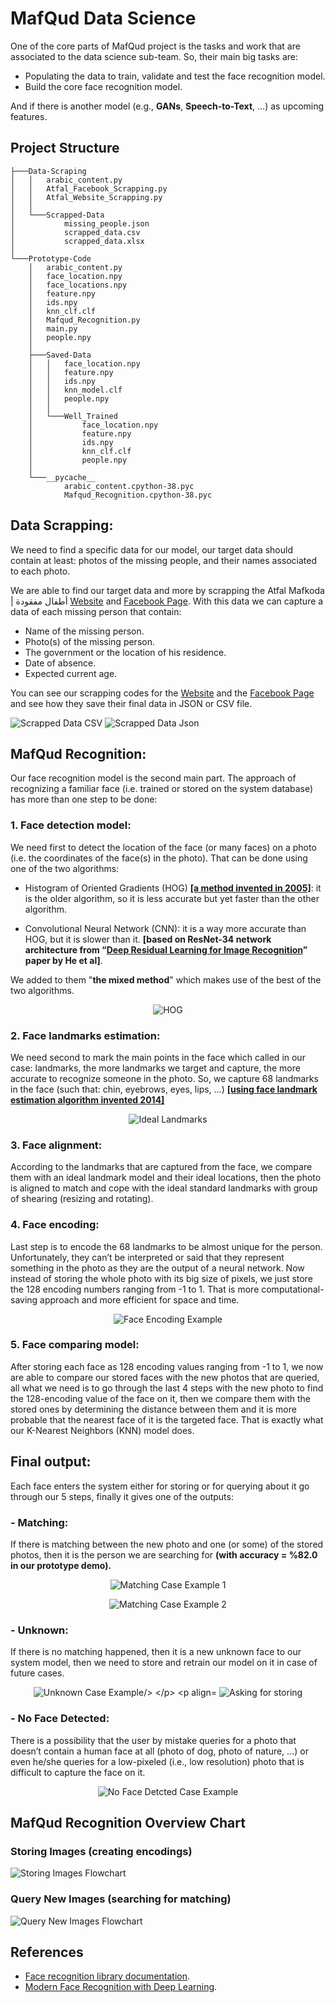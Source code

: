# MafQud Data Science

One of the core parts of MafQud project is the tasks and work that are associated to the data science sub-team. So, their main big tasks are:

- Populating the data to train, validate and test the face recognition model.
- Build the core face recognition model.

And if there is another model (e.g., **GANs**, **Speech-to-Text**, …) as upcoming features.

## Project Structure 
```
├───Data-Scraping
│   │   arabic_content.py
│   │   Atfal_Facebook_Scrapping.py
│   │   Atfal_Website_Scrapping.py
│   │
│   └───Scrapped-Data
│           missing_people.json
│           scrapped_data.csv
│           scrapped_data.xlsx
│
└───Prototype-Code
    │   arabic_content.py
    │   face_location.npy
    │   face_locations.npy
    │   feature.npy
    │   ids.npy
    │   knn_clf.clf
    │   Mafqud_Recognition.py
    │   main.py
    │   people.npy
    │
    ├───Saved-Data
    │   │   face_location.npy
    │   │   feature.npy
    │   │   ids.npy
    │   │   knn_model.clf
    │   │   people.npy
    │   │
    │   └───Well_Trained
    │           face_location.npy
    │           feature.npy
    │           ids.npy
    │           knn_clf.clf
    │           people.npy
    │
    └───__pycache__
            arabic_content.cpython-38.pyc
            Mafqud_Recognition.cpython-38.pyc
 ```
## Data Scrapping:

We need to find a specific data for our model, our target data should contain at least: photos of the missing people, and their names associated to each photo.

We are able to find our target data and more by scrapping the Atfal Mafkoda | أطفال مفقودة [Website](https://atfalmafkoda.com/) and [Facebook Page](https://www.facebook.com/atfalmafkoda/). With this data we can capture a data of each missing person that contain:

- Name of the missing person.
- Photo(s) of the missing person.
- The government or the location of his residence.
- Date of absence.
- Expected current age.

You can see our scrapping codes for the [Website](https://github.com/yossef-elmahdy/Data-Science-Demo/blob/main/Data-Scraping/Atfal_Website_Scrapping.py) and the [Facebook Page](https://github.com/yossef-elmahdy/Data-Science-Demo/blob/main/Data-Scraping/Atfal_Facebook_Scrapping.py) and see how they save their final data in JSON or CSV file. 

![Scrapped Data CSV](https://github.com/yossef-elmahdy/Data-Science-Demo/blob/main/Screenshots/csv_scrapped_data.jpg)
![Scrapped Data Json](https://github.com/yossef-elmahdy/Data-Science-Demo/blob/main/Screenshots/json_scrapped_data_light.jpg)

## MafQud Recognition:
Our face recognition model is the second main part. The approach of recognizing a familiar face (i.e. trained or stored on the system database) has more than one step to be done:

### 1. Face detection model:
We need first to detect the location of the face (or many faces) on a photo (i.e. the coordinates of the face(s) in the photo). That can be done using one of the two algorithms:

- Histogram of Oriented Gradients (HOG) **[\[a method invented in 2005\]](hhttp://lear.inrialpes.fr/people/triggs/pubs/Dalal-cvpr05.pdf)**: it is the older algorithm, so it is less accurate but yet faster than the other algorithm.

- Convolutional Neural Network (CNN): it is a way more accurate than HOG, but it is slower than it. **[based on ResNet-34 network architecture from “[Deep Residual Learning for Image Recognition](https://arxiv.org/abs/1512.03385)” paper by He et al]**.

We added to them "**the mixed method**" which makes use of the best of the two algorithms.

<p align="center">
  <img src="https://github.com/yossef-elmahdy/Data-Science-Demo/blob/main/Screenshots/hog.png" alt="HOG"/>
</p>


### 2. Face landmarks estimation: 
We need second to mark the main points in the face which called in our case: landmarks, the more landmarks we target and capture, the more accurate to recognize someone in the photo. So, we capture 68 landmarks in the face (such that: chin, eyebrows, eyes, lips, …) **[\[using face landmark estimation algorithm invented 2014\]](https://www.csc.kth.se/~vahidk/papers/KazemiCVPR14.pdf)**


<p align="center">
  <img src="https://github.com/yossef-elmahdy/Data-Science-Demo/blob/main/Screenshots/face_landmarks.png" alt="Ideal Landmarks"/>
</p>




### 3. Face alignment: 
According to the landmarks that are captured from the face, we compare them with an ideal landmark model and their ideal locations, then the photo is aligned to match and cope with the ideal standard landmarks with group of shearing (resizing and rotating).


### 4. Face encoding: 
Last step is to encode the 68 landmarks to be almost unique for the person. Unfortunately, they can’t be interpreted or said that they represent something in the photo as they are the output of a neural network. Now instead of storing the whole photo with its big size of pixels, we just store the 128 encoding numbers ranging from -1 to 1. That is more computational-saving approach and more efficient for space and time.

<p align="center">
  <img src="https://github.com/yossef-elmahdy/Data-Science-Demo/blob/main/Screenshots/face_encoding.jpg" alt="Face Encoding Example"/>
</p>


### 5. Face comparing model: 
After storing each face as 128 encoding values ranging from -1 to 1, we now are able to compare our stored faces with the new photos that are queried, all what we need is to go through the last 4 steps with the new photo to find the 128-encoding value of the face on it, then we compare them with the stored ones by determining the distance between them and it is more probable that the nearest face of it is the targeted face. That is exactly what our K-Nearest Neighbors (KNN) model does.


## Final output:

Each face enters the system either for storing or for querying about it go through our 5 steps, finally it gives one of the outputs:

### - Matching:
If there is matching between the new photo and one (or some) of the stored photos, then it is the person we are searching for **(with accuracy = %82.0 in our prototype demo).**

<p align="center">
  <img src="https://github.com/yossef-elmahdy/Data-Science-Demo/blob/main/Screenshots/matching_case1.jpg" alt="Matching Case Example 1"/>
</p>

<p align="center">
  <img src="https://github.com/yossef-elmahdy/Data-Science-Demo/blob/main/Screenshots/matching_case2.jpg" alt="Matching Case Example 2"/>
</p>


### - Unknown:
If there is no matching happened, then it is a new unknown face to our system model, then we need to store and retrain our model on it in case of future cases.

<p align="center">
  <img src="https://github.com/yossef-elmahdy/Data-Science-Demo/blob/main/Screenshots/unknown_case3.jpg" alt="Unknown Case Example/>
</p>

<p align="center">
  <img src="https://github.com/yossef-elmahdy/Data-Science-Demo/blob/main/Screenshots/unknown_message.jpg" alt="Asking for storing"/>
</p>


### - No Face Detected:
There is a possibility that the user by mistake queries for a photo that doesn’t contain a human face at all (photo of dog, photo of nature, …) or even he/she queries for a low-pixeled (i.e., low resolution) photo that is difficult to capture the face on it.

<p align="center">
  <img src="https://github.com/yossef-elmahdy/Data-Science-Demo/blob/main/Screenshots/face_not_detcted.jpg" alt="No Face Detcted Case Example"/>
</p>


## MafQud Recognition Overview Chart
### Storing Images (creating encodings)

![Storing Images Flowchart](https://github.com/yossef-elmahdy/Data-Science-Demo/blob/main/Screenshots/flow_chart1.jpg)


### Query New Images (searching for matching) 

![Query New Images Flowchart](https://github.com/yossef-elmahdy/Data-Science-Demo/blob/main/Screenshots/flow_chart2.jpg)


## References
- [Face recognition library documentation](https://face-recognition.readthedocs.io/en/latest/readme.html). 
- [Modern Face Recognition with Deep Learning](https://medium.com/@ageitgey/machine-learning-is-fun-part-4-modern-face-recognition-with-deep-learning-c3cffc121d78).

